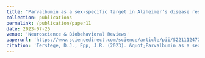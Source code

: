 ```yaml
---
title: "Parvalbumin as a sex-specific target in Alzheimer’s disease research – A mini-review."
collection: publications
permalink: /publication/paper11 
date: 2023-07-25
venue: 'Neuroscience & Biobehavioral Reviews'
paperurl: 'https://www.sciencedirect.com/science/article/pii/S2211124723008264?via%3Dihub'
citation: 'Terstege, D.J., Epp, J.R. (2023). &quot;Parvalbumin as a sex-specific target in Alzheimer’s disease research – A mini-review.&quot; <i>Neuroscience & Biobehavioral Reviews</i>. 134, 105370.'
---
```

